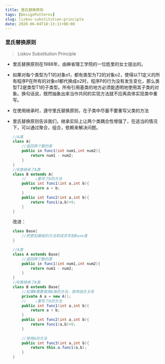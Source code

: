 ```yaml
---
title: 里氏替换原则
tags: [DesignPatterns]
slug: liskov-substitution-principle
date: 2020-06-04T18:13:11+08:00
---
```


### 里氏替换原则

> Liskov Substitution Principle

- 里氏替换原则在1988年，由麻省理工学院的一位姓里的女士提出的。

  <!--more-->

- 如果对每个类型为T1的对象o1，都有类型为T2的对象o2，使得以T1定义的所有程序P在所有的对象o1都代换成o2时，程序P的行为没有发生变化，那么类型T2是类型T1的子类型。所有引用基类的地方必须能透明地使用其子类的对象。换句话说，既然抽象出来当作共同的实现方法就不应再具体实现类中重写。

- 在使用继承时，遵守里氏替换原则，在子类中尽量不要重写父类的方法

- 里氏替换原则告诉我们，继承实际上让两个类耦合性增强了，在适当的情况下，可以通过聚合，组合，依赖来解决问题。

  

  ```java
  //A类
  class A{
      //返回两个数的差
      public in func1(int num1,int num2){
          return num1 - num2;
      }
  }
  //B类继承了A类
  class B extends A{
      //    ↓重写了A的方法
      public int func1(int a,int b){
          return a + b;
      }
      public int func2(int a,int b){
          return func1(a,b)+9;
      }
  }
  ```

  改进：

  ```java
  class Base{
      //把更加基础的方法和成员写到Base类
  }
  
  //A类
  class A extends Base{
      //返回两个数的差
      public in func1(int num1,int num2){
          return num1 - num2;
      }
  }
  //B类继承了A类
  class B extends Base{
      //如果B需要使用A类的方法，使用组合关系
      private A a = new A();
      //    ↓重写了A的方法
      public int func1(int a,int b){
          return a + b;
      }
      public int func2(int a,int b){
          return func1(a,b)+9;
      }
      
      //使用A的方法
      public int func3(int a,int b){
          return this.a.func1(a,b);
      }
  }
  ```

  



